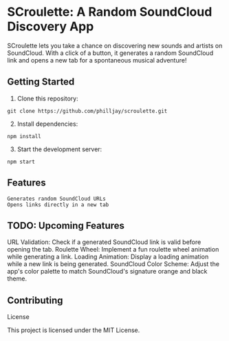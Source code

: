 # SCroulette: A Random SoundCloud Discovery App

SCroulette lets you take a chance on discovering new sounds and artists on SoundCloud. With a click of a button, it generates a random SoundCloud link and opens a new tab for a spontaneous musical adventure!

## Getting Started

1. Clone this repository:

```
git clone https://github.com/philljay/scroulette.git
```

2. Install dependencies:

```
npm install
```

3. Start the development server:

```
npm start
```

## Features

    Generates random SoundCloud URLs
    Opens links directly in a new tab

## TODO: Upcoming Features

URL Validation: Check if a generated SoundCloud link is valid before opening the tab.
Roulette Wheel: Implement a fun roulette wheel animation while generating a link.
Loading Animation: Display a loading animation while a new link is being generated.
SoundCloud Color Scheme: Adjust the app's color palette to match SoundCloud's signature orange and black theme.

## Contributing

License

This project is licensed under the MIT License.
